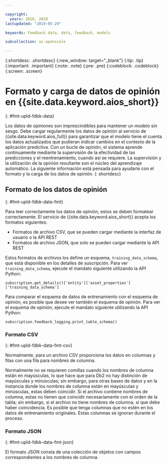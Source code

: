 ```yaml
---

copyright:
  years: 2018, 2019
lastupdated: "2019-05-29"

keywords: feedback data, data, feedback, models

subcollection: ai-openscale

---
```


{:shortdesc: .shortdesc}
{:new_window: target="_blank"}
{:tip: .tip}
{:important: .important}
{:note: .note}
{:pre: .pre}
{:codeblock: .codeblock}
{:screen: .screen}

# Formato y carga de datos de opinión en {{site.data.keyword.aios_short}}
{: #fmt-upld-fdbk-data}

Los datos de opiniones son imprescindibles para mantener un modelo sin sesgo. Debe cargar regularmente los datos de opinión al servicio de {{site.data.keyword.aios_full}} para garantizar que el modelo tiene el cuenta los datos actualizados que pudieran indicar cambios en el contexto de la aplicación predictiva.  Con un bucle de opinión, el sistema aprende continuamente mediante la supervisión de la efectividad de las predicciones y el reentrenamiento, cuando así se requiere. La supervisión y la utilización de la opinión resultante son el núcleo del aprendizaje automático. La siguiente información está pensada para ayudarle con el formato y la carga de los datos de opinión.
(: shortdesc)

## Formato de los datos de opinión
{: #fmt-upld-fdbk-data-fmt}

Para leer correctamente los datos de opinión, estos se deben formatear correctamente. El servicio de {{site.data.keyword.aios_short}} acepta los formatos siguientes:

- Formatos de archivo CSV, que se pueden cargar mediante la interfaz de usuario o la API REST
- Formatos de archivo JSON, que solo se pueden cargar mediante la API REST

Estos formatos de archivos los define un esquema, `training_data_schema`, que está disponible en los detalles de suscripción. Para ver  `training_data_schema`, ejecute el mandato siguiente utilizando la API Python:

```
subscription.get_details()['entity']['asset_properties']['training_data_schema']
```

Para comparar el esquema de datos de entrenamiento con el esquema de opinión, es posible que desee ver también el esquema de opinión. Para ver el esquema de opinión, ejecute el mandato siguiente utilizando la API Python:

```
subscription.feedback_logging.print_table_schema()
```


### Formato CSV
{: #fmt-upld-fdbk-data-fmt-csv}

Normalmente, para un archivo CSV proporciona los datos en columnas y filas con una fila para nombres de columna.

Normalmente no se requieren comillas cuando los nombres de columna están en mayúsculas, lo que hace que para Db2 no hay distinción de mayúsculas y minúsculas; sin embargo, para otras bases de datos y en la instancia donde los nombres de columna están en mayúsculas y minúsculas, estas deben coincidir.
Si el archivo contiene nombres de columna, estas no tienen que coincidir necesariamente con el orden de la tabla; sin embargo, si el archivo no tiene nombres de columna, sí que debe haber coincidencia. Es posible que tenga columnas que no estén en los datos de entrenamiento originales. Estas columnas se ignoran durante el proceso.


### Formato JSON
{: #fmt-upld-fdbk-data-fmt-json}

El formato JSON consta de una colección de objetos con campos correspondientes a los nombres de columna.

